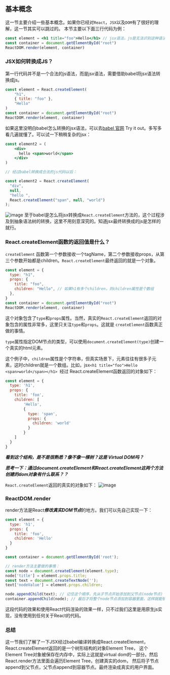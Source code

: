 ## 基本概念
这一节主要介绍一些基本概念。如果你已经对`React`，`JSX`以及`DOM`有了很好的理解，这一节其实可以跳过的。
本节主要以下面三行代码为例：
```jsx harmony
const element = <h1 title="foo">Hello</h1> // jsx语法，js是无法识别这种语法的。
const container = document.getElementById("root")
ReactDOM.render(element, container)
```

### JSX如何转换成JS？
第一行代码并不是一个合法的js语法，而是jsx语法，需要借助babel将jsx语法转换成js。
```jsx harmony
const element = React.createElement(
    "h1", 
    { title: "foo" }, 
    "Hello"
)
const container = document.getElementById("root")
ReactDOM.render(element, container)
```
如果这里没明白babel怎么转换的jsx语法，可以去[babel 官网](https://babeljs.io/) Try it out。多写多看几遍就懂了。可以试一下稍稍复杂的jsx：
```jsx harmony
const element2 = (
    <div>
      hello <span>world</span>	
	</div>
)

// 经过babel转换成合法的js代码以后：

const element2 = React.createElement(
  "div",
  null,
  "hello ",
  React.createElement("span", null, "world")
);

```
![image](https://github.com/lizuncong/mini-react/blob/master/imgs/babel.jpg)
至于babel是怎么将jsx转换成`React.createElement`方法的，这个过程涉及到抽象语法树的转换，这里不用刻意深究的。知道jsx最终转换成的js是怎样的就行。


### React.createElement函数的返回值是什么？
`createElement` 函数第一个参数接收一个tagName，第二个参数接收props，从第三个参数开始都是children。`React.createElement`最终返回的就是一个对象。
```jsx harmony
const element = {
  type: "h1",
  props: {
    title: "foo",
    children: "Hello", // 如果h1有多个children，则children属性是个数组
  },
}
const container = document.getElementById("root")
ReactDOM.render(element, container)
```
这个对象包含了`type`和`props`属性。当然，真实的`React.createElement`返回的对象包含的属性非常多，这里只关注`type`和`props`。这就是
`createElement`函数真正做的事情。

`type`属性指定DOM节点的类型，可以使用`document.createElement(type)`创建一个真实的html元素。

这个例子中，`children`属性是个字符串，但真实场景下，元素往往有很多子元素，这时children就是一个数组。比如，jsx`<h1 title="foo">Hello <span>world</span></h1> `经过
React.createElement函数返回的对象如下：
```js
const element = {
  type: 'h1',
  props: {
    title: 'foo',
    children: [
        'Hello',
        {
          type: 'span',
          props: {
            children: 'world'
          }
        }
    ]
  }
}
```
***看到这个结构，是不是很熟悉？像不像一棵树？这是 Virtual DOM吗？***

***思考一下：通过document.createElement和React.createElement这两个方法创建的dom对象有什么联系？？***

`React.createElement`返回的真实的对象如下：
![image](https://github.com/lizuncong/mini-react/blob/master/imgs/vdom.jpg)


### ReactDOM.render
render方法是React***修改真实DOM节点***的地方。我们可以先自己实现一下：
```jsx harmony
const element = {
  type: 'h1',
  props: {
    title: 'foo',
    children: 'Hello'
  }
}

const container = document.getElementById('root');

// render方法主要做的事情：
const node = document.createElement(element.type);
node['title'] = element.props.title;
const text = document.createTextNode('');
text['nodeValue'] = element.props.children;

node.appendChild(text); // 记住这个顺序，先从子节点开始添加到父节点(node节点)
container.appendChild(node); // 最后才将整个node节点添加到容器里面，这样就能够在浏览器中看到真实的页面了。
```

这段代码的效果和使用React代码渲染的效果一样，只不过我们这里是用原生js实现，没有使用到任何关于React的代码。

### 总结
这一节我们了解了一下JSX经过babel编译转换成React.createElement，React.createElement返回的是一个树形结构的对象Element Tree，
这个Element Tree对象被保存在内存中，实际上这就是virtual dom的一部分。然后React.render方法里面会遍历Element Tree，创建真实的dom，
然后将子节点append到父节点，父节点append到容器节点。最终渲染成真实的用户界面。
